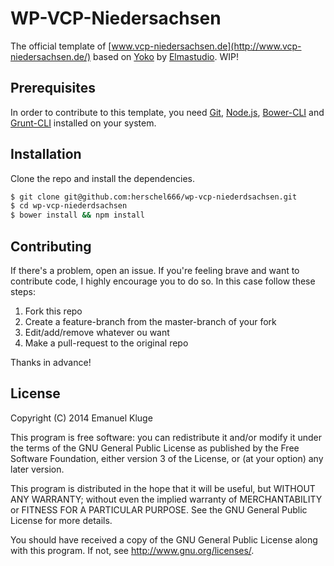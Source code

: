 WP-VCP-Niedersachsen
====

The official template of [www.vcp-niedersachsen.de](http://www.vcp-niedersachsen.de/) based on [Yoko](http://www.elmastudio.de/wordpress-themes/yoko/) by [Elmastudio](http://www.elmastudio.de/). WIP!

## Prerequisites

In order to contribute to this template, you need [Git](http://git-scm.com/), [Node.js](http://nodejs.org/), [Bower-CLI](http://bower.io/#install-bower) and [Grunt-CLI](http://gruntjs.com/getting-started#installing-the-cli) installed on your system.

## Installation

Clone the repo and install the dependencies.

```bash
$ git clone git@github.com:herschel666/wp-vcp-niederdsachsen.git
$ cd wp-vcp-niederdsachsen
$ bower install && npm install
```

## Contributing

If there's a problem, open an issue. If you're feeling brave and want to contribute code, I highly encourage you to do so. In this case follow these steps:

1. Fork this repo
2. Create a feature-branch from the master-branch of your fork
3. Edit/add/remove whatever ou want
4. Make a pull-request to the original repo

Thanks in advance!


## License

Copyright (C) 2014  Emanuel Kluge

This program is free software: you can redistribute it and/or modify
it under the terms of the GNU General Public License as published by
the Free Software Foundation, either version 3 of the License, or
(at your option) any later version.

This program is distributed in the hope that it will be useful,
but WITHOUT ANY WARRANTY; without even the implied warranty of
MERCHANTABILITY or FITNESS FOR A PARTICULAR PURPOSE.  See the
GNU General Public License for more details.

You should have received a copy of the GNU General Public License
along with this program.  If not, see <http://www.gnu.org/licenses/>.
